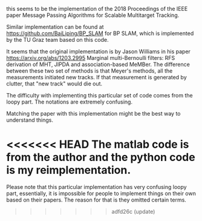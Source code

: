 this seems to be the implementation of the 2018 Proceedings of the IEEE paper Message Passing Algorithms for Scalable Multitarget Tracking.

Similar implementation can be found at https://github.com/BaiLiping/BP_SLAM for BP SLAM, which is implemented by the TU Graz team based on this code. 

It seems that the original implementation is by Jason Williams in his paper https://arxiv.org/abs/1203.2995 Marginal multi-Bernoulli filters: RFS derivation of MHT, JIPDA and association-based MeMBer. The difference between these two set of methods is that Meyer's methods, all the measurements initiated new tracks. If that measurement is generated by clutter, that "new track" would die out. 


The difficulty with implementing this particular set of code comes from the loopy part. The notations are extremely confusing. 

Matching the paper with this implementation might be the best way to understand things.

<<<<<<< HEAD
The matlab code is from the author and the python code is my reimplementation.
=======
Please note that this particular implementation has very confusing loopy part, essentially, it is impossible for people to implement things on their own based on their papers. 
The reason for that is they omitted certain terms. 
>>>>>>> adfd26c (update)
